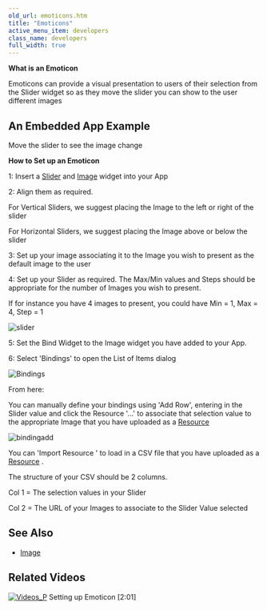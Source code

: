 ```yaml
---
old_url: emoticons.htm
title: "Emoticons"
active_menu_item: developers
class_name: developers
full_width: true
---
```



**What is an Emoticon**

Emoticons can provide a visual presentation to users of their selection from the Slider widget so as they move the slider you can show to the user different images

## An Embedded App Example

Move the slider to see the image change

<p style="margin: 0px 0px 0px 72px;">
<script src="http://ac-static.applicationcraft.com/ac/1.20/live/userlive.js" type="text/javascript">
  </script>
<script type="text/javascript">
   waInitForm("cf3cb9a9-38f8-49f8-94a4-1fa58ae55ab5", 150, 150,null,null,null, "http://ac.applicationcraft.com/live.html");
  </script>
</p>

**How to Set up an Emoticon**

1: Insert a [Slider](/developers/documentation/product-guide/widget-properties-events/advanced/sliders) and [Image](/developers/documentation/product-guide/widget-properties-events/common/image) widget into your App

2: Align them as required.

For Vertical Sliders, we suggest placing the Image to the left or right of the slider

For Horizontal Sliders, we suggest placing the Image above or below the slider

3: Set up your image associating it to the Image you wish to present as the default image to the user

4: Set up your Slider as required. The Max/Min values and Steps should be appropriate for the number of Images you wish to present.

If for instance you have 4 images to present, you could have Min = 1, Max = 4, Step = 1

![slider](/img/docs/slider.png)

5: Set the Bind Widget to the Image widget you have added to your App.

6: Select 'Bindings' to open the List of Items dialog

![Bindings](/img/docs/bindings.zoom73.png)

From here:

You can manually define your bindings using 'Add Row', entering in the Slider value and click the Resource '...' to associate that selection value to the appropriate Image that you have uploaded as a [Resource](/developers/documentation/product-guide/the-console/console-tabs/resources)

![bindingadd](/img/docs/bindingadd.zoom78.png)

You can 'Import Resource ' to load in a CSV file that you have uploaded as a [Resource](/developers/documentation/product-guide/the-console/console-tabs/resources) .

The structure of your CSV should be 2 columns.

Col 1 = The selection values in your Slider

Col 2 = The URL of your Images to associate to the Slider Value selected

## See Also

 - [Image](/developers/documentation/product-guide/widget-properties-events/common/image#imagemap)

## Related Videos

[![Videos\_P](/img/docs/videos_p.png)](http://www.youtube.com/watch?v=Mn-UufyxA2A?autoplay=1&hd=1&fs=1&showsearch=0&rel=0&) Setting up Emoticon [2:01]

